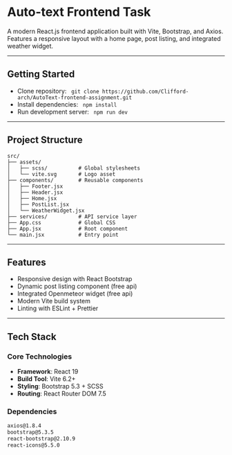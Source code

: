 # Auto-text Frontend Task 

A modern React.js frontend application built with Vite, Bootstrap, and Axios. Features a responsive layout with a home page, post listing, and integrated weather widget.

---

## Getting Started
 - Clone repository: ``` git clone https://github.com/Clifford-arch/AutoText-frontend-assignment.git```
 - Install dependencies: ``` npm install```
 - Run development server: ``` npm run dev```

---

## Project Structure
```
src/
├── assets/
│   ├── scss/          # Global stylesheets
│   └── vite.svg       # Logo asset
├── components/        # Reusable components
│   ├── Footer.jsx
│   ├── Header.jsx
│   ├── Home.jsx
│   ├── PostList.jsx
│   └── WeatherWidget.jsx
├── services/          # API service layer
├── App.css            # Global CSS
├── App.jsx            # Root component
└── main.jsx           # Entry point
```

---

## Features
- Responsive design with React Bootstrap  
-  Dynamic post listing component  (free api)
- Integrated Openmeteor widget (free api)
- Modern Vite build system  
- Linting with ESLint + Prettier  

---

## Tech Stack
### Core Technologies
- **Framework**: React 19  
- **Build Tool**: Vite 6.2+  
- **Styling**: Bootstrap 5.3 + SCSS  
- **Routing**: React Router DOM 7.5  



### Dependencies
```bash
axios@1.8.4
bootstrap@5.3.5
react-bootstrap@2.10.9
react-icons@5.5.0




